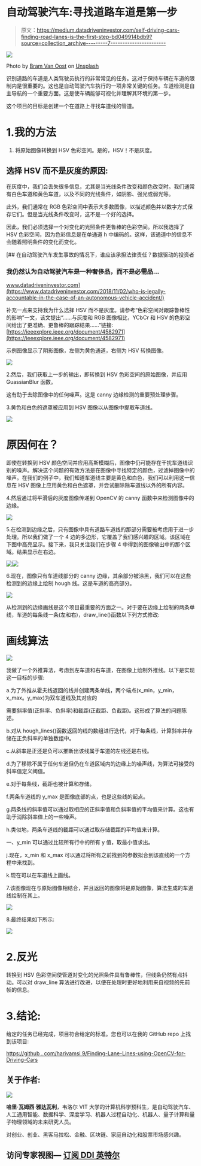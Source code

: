 # 自动驾驶汽车:寻找道路车道是第一步

> 原文：<https://medium.datadriveninvestor.com/self-driving-cars-finding-road-lanes-is-the-first-step-bd049914bdb9?source=collection_archive---------7----------------------->

![](img/642ed4e8cfe5946f5a2449879bc4df27.png)

Photo by [Bram Van Oost](https://unsplash.com/@ort?utm_source=medium&utm_medium=referral) on [Unsplash](https://unsplash.com?utm_source=medium&utm_medium=referral)

识别道路的车道是人类驾驶员执行的非常常见的任务。这对于保持车辆在车道的限制内是很重要的。这也是自动驾驶汽车执行的一项非常关键的任务。车道检测是自主导航的一个重要方面。这是使车辆能够可视化并理解其环境的第一步。

这个项目的目标是创建一个在道路上寻找车道线的管道。

# 1.我的方法

1.  将原始图像转换到 HSV 色彩空间。是的，HSV！不是灰度。

## 选择 HSV 而不是灰度的原因:

在灰度中，我们会丢失很多信息，尤其是当光线条件改变和颜色改变时。我们通常有白色车道和黄色车道，以及不同的光线条件，如阴影、强光或弱光等。

此外，我们通常在 RGB 色彩空间中表示大多数图像，以描述颜色并以数字方式保存它们。但是当光线条件改变时，这不是一个好的选择。

因此，我们必须选择一个对变化的光照条件更鲁棒的色彩空间。所以我选择了 HSV 色彩空间，因为色彩信息是在单通道 h 中编码的。这样，该通道中的信息不会随着照明条件的变化而变化。

[](https://www.datadriveninvestor.com/2018/11/02/who-is-legally-accountable-in-the-case-of-an-autonomous-vehicle-accident/) [## 在自动驾驶汽车发生事故的情况下，谁应该承担法律责任？数据驱动的投资者

### 我仍然认为自动驾驶汽车是一种奢侈品，而不是必需品…

www.datadriveninvestor.com](https://www.datadriveninvestor.com/2018/11/02/who-is-legally-accountable-in-the-case-of-an-autonomous-vehicle-accident/) 

补充一点来支持我为什么选择 HSV 而不是灰度。请参考“色彩空间对跟踪鲁棒性的影响”一文，该文提出“……与灰度和 RGB 图像相比，YCbCr 和 HSV 的色彩空间给出了更准确、更鲁棒的跟踪结果……”链接:[https://ieeexplore.ieee.org/document/4582971](https://ieeexplore.ieee.org/document/4582971)

示例图像显示了阴影图像，左侧为黄色通道，右侧为 HSV 转换图像。

![](img/4afe91eef484ea2694cee495ae896f66.png)

2.然后，我们获取上一步的输出，即转换到 HSV 色彩空间的原始图像，并应用 GuassianBlur 函数。

这有助于去除图像中的任何噪声。这是 canny 边缘检测的重要预处理步骤。

3.黄色和白色的遮罩被应用到 HSV 图像以从图像中提取车道线。

![](img/464efea05d24dcdd600fe8f35f532f87.png)

# 原因何在？

即使在转换到 HSV 颜色空间并应用高斯模糊后，图像中仍可能存在干扰车道线识别的噪声。解决这个问题的有效方法是在图像中寻找特定的颜色，过滤掉图像中的噪声。在我们的例子中，我们知道车道线主要是黄色和白色，我们可以利用这一信息在 HSV 图像上应用黄色和白色遮罩，并尝试删除除车道线以外的所有内容。

4.然后通过将平滑后的灰度图像传递到 OpenCV 的 canny 函数中来检测图像中的边缘。

![](img/b9976162fd81fcb9883c67066fda1739.png)

5.在检测到边缘之后，只有图像中具有道路车道线的那部分需要被考虑用于进一步处理。所以我们做了一个 4 边的多边形，它覆盖了我们感兴趣的区域。该区域在下图中高亮显示。接下来，我只关注我们在步骤 4 中得到的图像输出中的那个区域。结果显示在右边。

![](img/9969c3b563ddfc08b58000dd91d0c65c.png)![](img/ea9d8b34e9e663cc003eabdc7e930806.png)

6.现在，图像只有车道线部分的 canny 边缘，其余部分被涂黑，我们可以在这些检测到的边缘上绘制 hough 线。这是车道的高亮部分。

![](img/30a9212156779669447e6557e7e7026c.png)

从检测到的边缘画线是这个项目最重要的方面之一。对于要在边缘上绘制的两条单线，车道的每条线一条(左和右)，draw_line()函数以下列方式修改:

# 画线算法

![](img/dacea82ad77ec42c232c36cd2d0ccf1a.png)

我做了一个外推算法，考虑到左车道和右车道，在图像上绘制外推线。以下是实现这一目标的步骤:

a.为了外推从霍夫线返回的线并创建两条单线，两个端点(x_min，y_min，x_max。y_max)为双车道线及其对应的

需要斜率值(正斜率、负斜率)和截距(正截距、负截距)。这形成了算法的问题陈述。

b.对从 hough_lines()函数返回的线的数组进行迭代，对于每条线，计算斜率并存储在正负斜率的单独数组中。

c.从斜率是正还是负可以推断出该线属于车道的左线还是右线。

d.为了移除不属于任何车道但仍在车道区域内的边缘上的噪声线，为算法可接受的斜率值定义阈值。

e.对于每条线，截距也被计算和存储。

f.两条车道线的 y_max 是图像底部的点，也是这些线的起点。

g.两条线的斜率值可以通过取相应的正斜率值和负斜率值的平均值来计算。这也有助于消除斜率值上的一些噪声。

h.类似地，两条车道线的截距可以通过取存储截距的平均值来计算。

一、y_min 可以通过比较所有行中的所有 y 值，取最小值求出。

j.现在，x_min 和 x_max 可以通过将所有之前找到的参数拟合到该直线的一个方程中来找到。

k.现在可以在车道线上画线。

7.该图像现在与原始图像相结合，并且返回的图像将是原始图像，算法生成的车道线绘制在其上。

![](img/e6ca6110b2a148b0422e5344b975977d.png)

8.最终结果如下所示:

![](img/e584586eaa574c69df6bbb80026fd70c.png)

# 2.反光

转换到 HSV 色彩空间使管道对变化的光照条件具有鲁棒性，但线条仍然有点抖动。可以对 draw_line 算法进行改进，以便在处理时更好地利用来自视频的先前帧的信息。

# 3.结论:

给定的任务已经完成，项目符合给定的标准。您也可以在我的 GitHub repo 上找到该项目:

[https://github . com/harivamsi 9/Finding-Lane-Lines-using-OpenCV-for-Driving-Cars](https://github.com/harivamsi9/Finding-Lane-Lines-using-OpenCV-for-Self-Driving-Cars)

## 关于作者:

![](img/2c2055adccb1c10f37f2fb7e9695bead.png)

**哈里·瓦姆西·雅达瓦利**，韦洛尔 VIT 大学的计算机科学预科生，是自动驾驶汽车、人工通用智能、数据科学、深度学习、机器人过程自动化、机器人、量子计算和量子物理领域的未来研究人员。

对创业、创业、黑客马拉松、金融、区块链、家庭自动化和股票市场感兴趣。

## **访问专家视图—** [**订阅 DDI 英特尔**](https://datadriveninvestor.com/ddi-intel)
